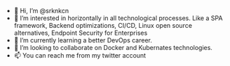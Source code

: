 - 👋 Hi, I’m @srknkcn
- 👀 I’m interested in horizontally in all technological processes. Like a SPA framework, Backend optimizations, CI/CD, Linux open source alternatives, Endpoint Security for Enterprises
- 🌱 I’m currently learning a better DevOps career.
- 💞️ I’m looking to collaborate on Docker and Kubernates technologies.
- 📫 You can reach me from my twitter account

<!---
srknkcn/srknkcn is a ✨ special ✨ repository because its `README.md` (this file) appears on your GitHub profile.
You can click the Preview link to take a look at your changes.
--->
